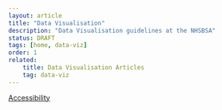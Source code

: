 ```yaml
---
layout: article
title: "Data Visualisation"
description: "Data Visualisation guidelines at the NHSBSA"
status: DRAFT
tags: [home, data-viz]
order: 1
related:
    title: Data Visualisation Articles
    tag: data-viz
---
```


[Accessibility](../data-visualisation/accessibility/a11y.md)